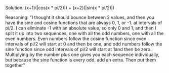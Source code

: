 Solution: (x+1)(|cos(x * pi/2)|) + (x+2)(|sin(x * pi/2)|) 

Reasoning: "I thought it should bounce between 2 values, and then you have the sine and cosine functions that are always 0, 1, or -1. at intervals of pi/2. I can eliminate -1 with an absolute value, so only 0 and 1, and then I split it up into two sequences, one with all the odd numbers, one with all the even numbers. Even numbers follow the cosine function since even intervals of pi/2 will start at 0 and then be one, and odd numbers follow the sine function since odd intervals of pi/2 will start at 1and then be zero. Multiplying by the number plus one gives you each sequence individually, but because the sine function is every odd, add an extra. Then put them together"
